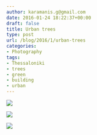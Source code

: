 ```yaml
---
author: karamanis.g@gmail.com
date: 2016-01-24 18:22:37+00:00
draft: false
title: Urban trees
type: post
url: /blog/2016/1/urban-trees
categories:
- Photography
tags:
- Thessaloniki
- trees
- green
- building
- urban
---
```




  
   ![](https://images.squarespace-cdn.com/content/v1/4f3f61bae4b063b909445965/1453659671321-DG73MMXMPY7KH6XI1PUR/ke17ZwdGBToddI8pDm48kGRKL4JIl0FV9_gnSO4xknsUqsxRUqqbr1mOJYKfIPR7LoDQ9mXPOjoJoqy81S2I8N_N4V1vUb5AoIIIbLZhVYy7Mythp_T-mtop-vrsUOmeInPi9iDjx9w8K4ZfjXt2dr_4a0Jznzw0OCRTJVMM15xP37X5RQsGYt-cipN4dBgkpC969RuPXvt2ZwyzUXQf7Q/20160109-R0010397.jpg?format=original)

  

  
   ![](https://images.squarespace-cdn.com/content/v1/4f3f61bae4b063b909445965/1453659670720-W92DPJEGR8EUAHW8U5QL/ke17ZwdGBToddI8pDm48kGRKL4JIl0FV9_gnSO4xknsUqsxRUqqbr1mOJYKfIPR7LoDQ9mXPOjoJoqy81S2I8N_N4V1vUb5AoIIIbLZhVYy7Mythp_T-mtop-vrsUOmeInPi9iDjx9w8K4ZfjXt2dr_4a0Jznzw0OCRTJVMM15xP37X5RQsGYt-cipN4dBgkpC969RuPXvt2ZwyzUXQf7Q/20160109-R0010396.jpg?format=original)

  

  
   ![](https://images.squarespace-cdn.com/content/v1/4f3f61bae4b063b909445965/1453659696039-QU7989W36YZA46VYB84K/ke17ZwdGBToddI8pDm48kGRKL4JIl0FV9_gnSO4xknsUqsxRUqqbr1mOJYKfIPR7LoDQ9mXPOjoJoqy81S2I8N_N4V1vUb5AoIIIbLZhVYy7Mythp_T-mtop-vrsUOmeInPi9iDjx9w8K4ZfjXt2dr_4a0Jznzw0OCRTJVMM15xP37X5RQsGYt-cipN4dBgkpC969RuPXvt2ZwyzUXQf7Q/20160109-R0010394.jpg?format=original)

  


